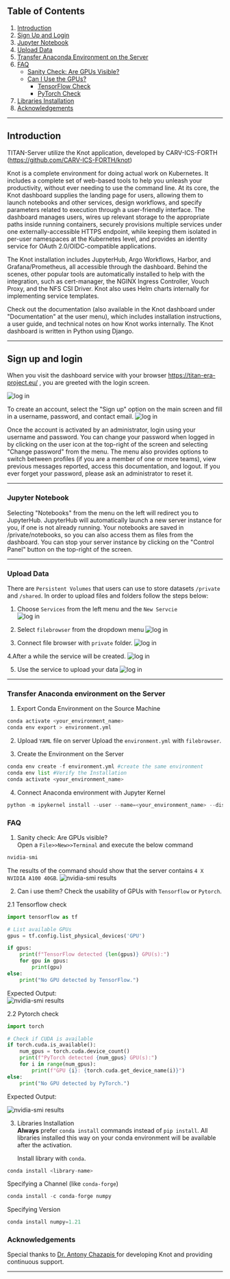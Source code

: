 
## Table of Contents

1. [Introduction](#introduction)
2. [Sign Up and Login](#sign-up-and-login)
3. [Jupyter Notebook](#jupyter-notebook)
4. [Upload Data](#upload-data)
5. [Transfer Anaconda Environment on the Server](#transfer-anaconda-environment-on-the-server)
6. [FAQ](#faq)
   - [Sanity Check: Are GPUs Visible?](#sanity-check-are-gpus-visible)
   - [Can I Use the GPUs?](#can-i-use-the-gpus)
     - [TensorFlow Check](#tensorflow-check)
     - [PyTorch Check](#pytorch-check)
7. [Libraries Installation](#libraries-installation)
8. [Acknowledgements](#acknowledgements)

---

## Introduction
TITAN-Server utilize the Knot application, developed by CARV-ICS-FORTH (https://github.com/CARV-ICS-FORTH/knot) 

Knot is a complete environment for doing actual work on Kubernetes. It includes a complete set of web-based tools to help you unleash your productivity, without ever needing to use the command line. At its core, the Knot dashboard supplies the landing page for users, allowing them to launch notebooks and other services, design workflows, and specify parameters related to execution through a user-friendly interface. The dashboard manages users, wires up relevant storage to the appropriate paths inside running containers, securely provisions multiple services under one externally-accessible HTTPS endpoint, while keeping them isolated in per-user namespaces at the Kubernetes level, and provides an identity service for OAuth 2.0/OIDC-compatible applications.

The Knot installation includes JupyterHub, Argo Workflows, Harbor, and Grafana/Prometheus, all accessible through the dashboard. Behind the scenes, other popular tools are automatically installed to help with the integration, such as cert-manager, the NGINX Ingress Controller, Vouch Proxy, and the NFS CSI Driver. Knot also uses Helm charts internally for implementing service templates.

Check out the documentation (also available in the Knot dashboard under "Documentation" at the user menu), which includes installation instructions, a user guide, and technical notes on how Knot works internally. The Knot dashboard is written in Python using Django.

---



## Sign up and login
 When you visit the dashboard service with your browser https://titan-era-project.eu/ , you are greeted with the login screen.
 
 ![log in](images/login.JPG?raw=true "CRETA")

To create an account, select the "Sign up" option on the main screen and fill in a username, password, and contact email.
 ![log in](images/login.JPG?raw=true "CRETA")

 Once the account is activated by an administrator, login using your username and password. You can change your password when logged in by clicking on the user icon at the top-right of the screen and selecting "Change password" from the menu. The menu also provides options to switch between profiles (if you are a member of one or more teams), view previous messages reported, access this documentation, and logout. If you ever forget your password, please ask an administrator to reset it.
 
 ---
 
### Jupyter Notebook
Selecting "Notebooks" from the menu on the left will redirect you to JupyterHub. JupyterHub will automatically launch a new server instance for you, if one is not already running. Your notebooks are saved in /private/notebooks, so you can also access them as files from the dashboard. You can stop your server instance by clicking on the "Control Panel" button on the top-right of the screen.

---

### Upload Data
There are ```Persistent Volumes``` that users can use to store datasets ```/private``` and ```/shared```. 
In order to upload files and folders follow the steps below:

1. Choose ```Services``` from the left menu and the ```New Servcie``` <br>
 ![log in](images/services.JPG?raw=true "CRETA")

2. Select ```filebrowser``` from the dropdown menu
![log in](images/filebroaser.JPG?raw=true "CRETA")


3. Connect file browser with ```private``` folder.
![log in](images/filebr2.JPG?raw=true "CRETA")

4.After a while the service will be created. 
![log in](/images/fbcreated.JPG?raw=true "CRETA")

5. Use the service to upload your data 
![log in](images/fbfull.JPG?raw=true "CRETA")

---
### Transfer Anaconda environment on the Server
1.  Export Conda Environment on the Source Machine
```python 
conda activate <your_environment_name>
conda env export > environment.yml

```

2.  Upload ```YAML``` file on server
Upload the ```environment.yml``` with ```filebrowser```.

3.  Create the Environment on the Server
```python 
conda env create -f environment.yml #create the same environment
conda env list #Verify the Installation
conda activate <your_environment_name> 


```

4.  Connect Anaconda environment with Jupyter Kernel 

```python 
python -m ipykernel install --user --name=<your_environment_name> --display-name "<env_display_name>"

```
### FAQ

1. Sanity check: Are GPUs visible? <br>
Open a ```File>>New>>Terminal``` and execute the below command 
```python 
nvidia-smi

```
The results of the command should show that the server  contains  ```4 X NVIDIA A100 40GB```.
![nvidia-smi results](images/smi.png?raw=true "CRETA")

2. Can i use them?
Check the usability of GPUs  with ```Tensorflow``` or ```Pytorch```.

2.1 Tensorflow check
    
```python 
import tensorflow as tf

# List available GPUs
gpus = tf.config.list_physical_devices('GPU')

if gpus:
    print(f"TensorFlow detected {len(gpus)} GPU(s):")
    for gpu in gpus:
        print(gpu)
else:
    print("No GPU detected by TensorFlow.")

```
Expected Output: <br>
![nvidia-smi results](images/tf-check.png?raw=true "CRETA")

 2.2 Pytorch check
```python
import torch

# Check if CUDA is available
if torch.cuda.is_available():
    num_gpus = torch.cuda.device_count()
    print(f"PyTorch detected {num_gpus} GPU(s):")
    for i in range(num_gpus):
        print(f"GPU {i}: {torch.cuda.get_device_name(i)}")
else:
    print("No GPU detected by PyTorch.")

```
Expected Output: <br>

![nvidia-smi results](images/pytorch-ckeck.png?raw=true "CRETA")


3. Libraries Installation <br>
   **Always** prefer `conda install` commands instead of `pip install`. All libraries installed this way on your conda environment  will be available after the activation. <br>

   Install library with `conda`. 
   
```python
conda install <library-name>
```
    
Specifying a Channel (like `conda-forge`)
```python
conda install -c conda-forge numpy
```
Specifying Version 
```python
conda install numpy=1.21
```



    
### Acknowledgements
Special thanks to [Dr. Antony Chazapis ](https://github.com/chazapis) for developing Knot and providing continuous support.

---







